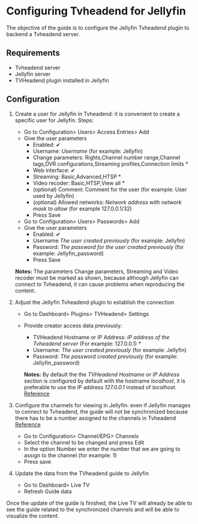# Configuring Tvheadend for Jellyfin

The objective of the guide is to configure the Jellyfin Tvheadend plugin to backend a Tvheadend server.

## Requirements

* Tvheadend server
* Jellyfin server
* TVHeadend plugin installed in Jellyfin

## Configuration

1. Create a user for Jellyfin in Tvheadend: it is convenient to create a specific user for Jellyfin. Steps:
    * Go to Configuration> Users> Access Entries> Add
    * Give the user parameters
        * Enabled: ✔
        * Username: *Username* (for example: Jellyfin)
        * Change parameters: Rights,Channel number range,Channel tags,DVR configurations,Streaming profiles,Connection limits *
        * Web interface: ✔
        * Streaming: Basic,Advanced,HTSP *
        * Video recoder: Basic,HTSP,View all *
        * (optional) Comment: Comment for the user (for example: User used by Jellyfin)
        * (optional) Allowed networks: *Network address with network mask to allow* (for example 127.0.0.1/32)
        * Press Save
    * Go to Configuration> Users> Passwords> Add
    * Give the user parameters
        * Enabled: ✔
        * Username *The user created previously* (for example: Jellyfin)
        * Password: *The password for the user created previously* (for example: Jellyfin_password)
        * Press Save

    **Notes:** The parameters Change parameters, Streaming and Video recoder must be marked as shown, because although Jellyfin can connect to Tvheadend, it can cause problems when reproducing the content.

2. Adjust the Jellyfin Tvheadend plugin to establish the connection
    * Go to Dashboard> Plugins> TVHeadend> Settings
    * Provide creator access data previously:
        * TVHeadend Hostname or IP Address: *IP address of the Tvheadend server* (For example: 127.0.0.1) *
        * Username: *The user created previously* (for example: Jellyfin)
        * Password: *The password created previously* (for example: Jellyfin_password)
      
      **Notes:** By default the the *TVHeadend Hostname or IP Address* section is configured by default with the hostname *localhost*, it is preferable to use the IP address *127.0.0.1* instead of *localhost*. [Reference](https://emby.media/community/index.php?/topic/55768-tv-headend-plugin-where-does-it-store-data/)
      
3. Configure the channels for viewing in Jellyfin: even if Jellyfin manages to connect to Tvheadend, the guide will not be synchronized because there has to be a number assigned to the channels in Tvheadend [Reference](https://emby.media/community/index.php?/topic/64583-no-channels-with-tvheadend-plugin/#ipboard_body)
    * Go to Configuration> Channel/EPG> Channels
    * Select the channel to be changed and press Edit
    * In the option Number we enter the number that we are going to assign to the channel (for example: 1)
    * Press save

4. Update the data from the TVheadend guide to Jellyfin
    * Go to Dashboard> Live TV
    * Refresh Guide data
    
Once the update of the guide is finished, the Live TV will already be able to see the guide related to the synchronized channels and will be able to visualize the content.


